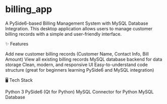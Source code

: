 # billing_app


A PySide6-based Billing Management System with MySQL Database Integration.
This desktop application allows users to manage customer billing records with a simple and user-friendly interface.


✨ Features


Add new customer billing records (Customer Name, Contact Info, Bill Amount)
View all existing billing records
MySQL database backend for data storage
Clean, modern, and responsive UI
Easy-to-understand code structure (great for beginners learning PySide6 and MySQL integration)


🖥️ Tech Stack


Python 3
PySide6 (Qt for Python)
MySQL Connector for Python
MySQL Database
